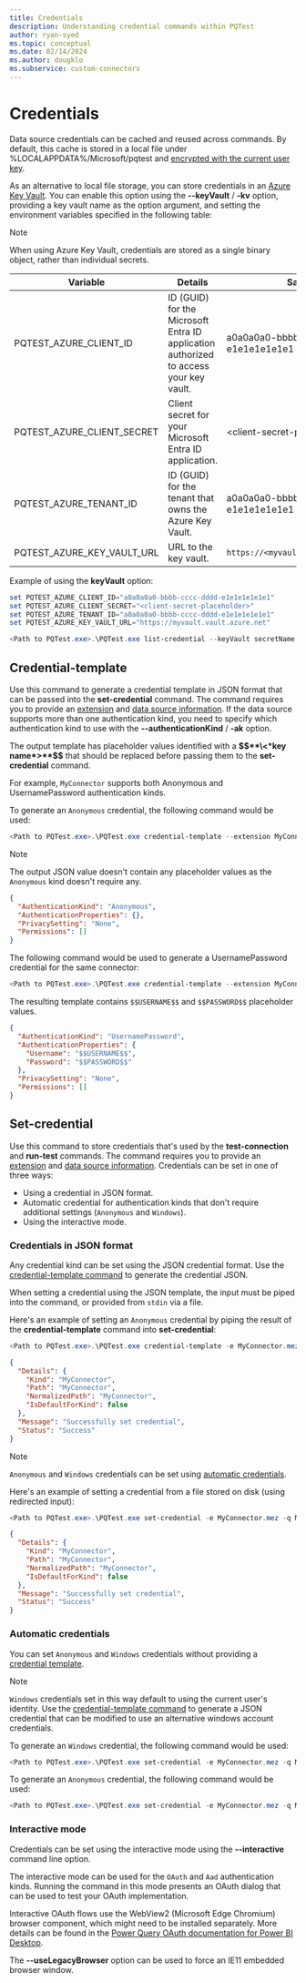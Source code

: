 ```yaml
---
title: Credentials
description: Understanding credential commands within PQTest
author: ryan-syed
ms.topic: conceptual
ms.date: 02/14/2024
ms.author: dougklo
ms.subservice: custom-connectors
---
```


# Credentials

Data source credentials can be cached and reused across commands. By default, this cache is stored in a local file under
%LOCALAPPDATA%/Microsoft/pqtest and [encrypted with the current user key](/dotnet/standard/security/how-to-use-data-protection).

As an alternative to local file storage, you can store credentials in an [Azure Key Vault](/azure/key-vault/). You can enable this option using the **\-\-keyVault** / **-kv** option, providing a key vault name as the option argument, and setting the environment variables specified in the following table:

> [!NOTE]
> When using Azure Key Vault, credentials are stored as a single binary object, rather than individual secrets.

| Variable                   | Details                                                                               | Sample                               |
| -------------------------- | ------------------------------------------------------------------------------------- | ------------------------------------ |
| PQTEST_AZURE_CLIENT_ID     | ID (GUID) for the Microsoft Entra ID application authorized to access your key vault. | a0a0a0a0-bbbb-cccc-dddd-e1e1e1e1e1e1 |
| PQTEST_AZURE_CLIENT_SECRET | Client secret for your Microsoft Entra ID application.                                | \<client-secret-placeholder>         |
| PQTEST_AZURE_TENANT_ID     | ID (GUID) for the tenant that owns the Azure Key Vault.                               | a0a0a0a0-bbbb-cccc-dddd-e1e1e1e1e1e1 |
| PQTEST_AZURE_KEY_VAULT_URL | URL to the key vault.                                                                 | `https://<myvault>.vault.azure.net`  |

Example of using the **keyVault** option:

```PowerShell
set PQTEST_AZURE_CLIENT_ID="a0a0a0a0-bbbb-cccc-dddd-e1e1e1e1e1e1"
set PQTEST_AZURE_CLIENT_SECRET="<client-secret-placeholder>"
set PQTEST_AZURE_TENANT_ID="a0a0a0a0-bbbb-cccc-dddd-e1e1e1e1e1e1"
set PQTEST_AZURE_KEY_VAULT_URL="https://myvault.vault.azure.net"

<Path to PQTest.exe>.\PQTest.exe list-credential --keyVault secretName
```

## Credential-template

Use this command to generate a credential template in JSON format that can be passed into the **set-credential** command. The command requires you to provide an [extension](pqtest-general-usage.md#extension) and [data source information](pqtest-general-usage.md#data-source). If the data
source supports more than one authentication kind, you need to specify which authentication kind to use with the **\-\-authenticationKind** / **-ak** option.

The output template has placeholder values identified with a **\$$**\<*key name*>**$$** that should be replaced before passing them to the **set-credential** command.

For example, `MyConnector` supports both Anonymous and UsernamePassword authentication kinds.

To generate an `Anonymous` credential, the following command would be used:

```PowerShell
<Path to PQTest.exe>.\PQTest.exe credential-template --extension MyConnector.mez --queryFile MyConnectorQuery.m --prettyPrint --authenticationKind Anonymous
```

> [!NOTE]
>The output JSON value doesn't contain any placeholder values as the `Anonymous` kind doesn't require any.

```json
{
  "AuthenticationKind": "Anonymous",
  "AuthenticationProperties": {},
  "PrivacySetting": "None",
  "Permissions": []
}
```

The following command would be used to generate a UsernamePassword credential for the same connector:

```PowerShell
<Path to PQTest.exe>.\PQTest.exe credential-template --extension MyConnector.mez --queryFile MyConnectorQuery.m --prettyPrint --authenticationKind UsernamePassword
```

The resulting template contains `$$USERNAME$$` and `$$PASSWORD$$` placeholder values.

```json
{
  "AuthenticationKind": "UsernamePassword",
  "AuthenticationProperties": {
    "Username": "$$USERNAME$$",
    "Password": "$$PASSWORD$$"
  },
  "PrivacySetting": "None",
  "Permissions": []
}
```

## Set-credential

Use this command to store credentials that's used by the **test-connection** and **run-test** commands. The command requires you to provide an [extension](pqtest-general-usage.md#extension) and [data source information](pqtest-general-usage.md#data-source). Credentials can be set in one of three ways:

* Using a credential in JSON format.
* Automatic credential for authentication kinds that don't require additional settings (`Anonymous` and `Windows`).
* Using the interactive mode.

### Credentials in JSON format

Any credential kind can be set using the JSON credential format. Use the [credential-template command](#credential-template) to generate the credential JSON.

When setting a credential using the JSON template, the input must be piped into the command, or provided from `stdin` via a file.

Here's an example of setting an `Anonymous` credential by piping the result of the **credential-template** command into **set-credential**:

```PowerShell
<Path to PQTest.exe>.\PQTest.exe credential-template -e MyConnector.mez -q MyConnectorQuery.m -p -ak Anonymous | pqtest set-credential -e MyConnector.mez -q MyConnectorQuery.m -p
```

```json
{
  "Details": {
    "Kind": "MyConnector",
    "Path": "MyConnector",
    "NormalizedPath": "MyConnector",
    "IsDefaultForKind": false
  },
  "Message": "Successfully set credential",
  "Status": "Success"
}
```

> [!NOTE]
>`Anonymous` and `Windows` credentials can be set using [automatic credentials](#automatic-credentials).

Here's an example of setting a credential from a file stored on disk (using redirected input):

```PowerShell
<Path to PQTest.exe>.\PQTest.exe set-credential -e MyConnector.mez -q MyConnectorQuery.m -p < mySavedCredential.json
```

```json
{
  "Details": {
    "Kind": "MyConnector",
    "Path": "MyConnector",
    "NormalizedPath": "MyConnector",
    "IsDefaultForKind": false
  },
  "Message": "Successfully set credential",
  "Status": "Success"
}
```

### Automatic credentials

You can set `Anonymous` and `Windows` credentials without providing a [credential template](#credential-template).

> [!NOTE]
>`Windows` credentials set in this way default to using the current user's identity. Use the [credential-template command](#credential-template) to generate a JSON credential that can be modified to use an alternative windows account credentials.

To generate an `Windows` credential, the following command would be used:

```PowerShell
<Path to PQTest.exe>.\PQTest.exe set-credential -e MyConnector.mez -q MyConnectorQuery.m -p --authenticationKind windows
```

To generate an `Anonymous` credential, the following command would be used:

```PowerShell
<Path to PQTest.exe>.\PQTest.exe set-credential -e MyConnector.mez -q MyConnectorQuery.m -p --authenticationKind anonymous
```

### Interactive mode

Credentials can be set using the interactive mode using the **--interactive** command line option.

The interactive mode can be used for the `OAuth` and `Aad` authentication kinds. Running the command in this mode presents an
OAuth dialog that can be used to test your OAuth implementation.

Interactive OAuth flows use the WebView2 (Microsoft Edge Chromium) browser component, which might need to be installed separately.
More details can be found in the [Power Query OAuth documentation for Power BI Desktop](/power-query/oauth-edge-chromium).

The **--useLegacyBrowser** option can be used to force an IE11 embedded browser window.
